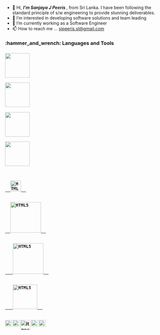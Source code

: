 - 👋 Hi, <i><b>I’m Sanjaya J Peeris </b></i>, from Sri Lanka. I have been following the standard principle of s/w engineering to provide stunning deliverables.
- 👀 I’m interested in developing software solutions and team leading
- 🌱 I’m currently working as a Software Engineer
- 📫 How to reach me ... sjpeeris.sl@gmail.com

<!---
sjpeeris085/sjpeeris085 is a ✨ special ✨ repository because its `README.md` (this file) appears on your GitHub profile.
You can click the Preview link to take a look at your changes.
--->

<h3>:hammer_and_wrench: Languages and Tools<h3>
 
<p dir="auto">
 
<a href="https://en.wikipedia.org/wiki/C_Sharp_(programming_language)"> <img width="80px" src="https://user-images.githubusercontent.com/66549526/134299607-754b3dcb-92da-4e91-a661-bbe8c419221a.png"/> </a> 
 
<a href="https://spring.io/projects/spring-boot"> <img width="80px" src="https://user-images.githubusercontent.com/66549526/134301179-b1eba614-1f85-4d3e-99fd-2d983041bfb0.png"/> </a> 
 
<a href="https://nodejs.org/en/about/"> <img width="80px" src="https://user-images.githubusercontent.com/66549526/146373377-8aadaa96-7d62-411e-9e4b-c33af9eeebc1.png"/> </a>
 
<a href="https://angular.io/"> <img width="80px" src="https://user-images.githubusercontent.com/66549526/146373601-4243c46a-c60b-4d13-8655-9e8472439b94.png"/> </a>

</p>
 
<p dir="auto">
 <code>
 <a target="_blank" rel="noopener noreferrer" href="https://angular.io/">
  <img alt="HTML5" width="35px" src="https://user-images.githubusercontent.com/66549526/146373601-4243c46a-c60b-4d13-8655-9e8472439b94.png" style="max-width: 100%;">  </a>
 </code>
 
  <code>
  <a target="_blank" rel="noopener noreferrer" href="https://nodejs.org/en/about/">
  <img alt="HTML5" width="100px" src="https://user-images.githubusercontent.com/66549526/146373377-8aadaa96-7d62-411e-9e4b-c33af9eeebc1.png" style="max-width: 100%;">  </a>
 </code>
 
   <code>
   <a target="_blank" rel="noopener noreferrer" href="https://spring.io/projects/spring-boot">
   <img alt="HTML5" width="100px" src="https://user-images.githubusercontent.com/66549526/134301179-b1eba614-1f85-4d3e-99fd-2d983041bfb0.png" style="max-width: 100%;">  </a>
  </code>
 
  <code>
   <a target="_blank" rel="noopener noreferrer" href="https://docs.microsoft.com/en-us/dotnet/csharp/">
   <img alt="HTML5" width="80px" src="https://user-images.githubusercontent.com/66549526/134299607-754b3dcb-92da-4e91-a661-bbe8c419221a.png" style="max-width: 100%;">  </a>
  </code>
</p>

 
 <p dir="auto"><a href="https://www.pradipdebnath.com/" rel="nofollow"><img align="left" alt="www.PradipDebnath.com"
            width="22px"
            src="https://user-images.githubusercontent.com/66549526/134301179-b1eba614-1f85-4d3e-99fd-2d983041bfb0.png"
            data-canonical-src="https://img.icons8.com/ultraviolet/22/000000/domain.png" style="max-width: 100%;"></a>
    <a href="https://youtube.com/itzpradip" rel="nofollow"><img align="left" alt="Pradip Debnath | YouTube" width="22px"
            src="https://user-images.githubusercontent.com/66549526/134299607-754b3dcb-92da-4e91-a661-bbe8c419221a.png"
            data-canonical-src="https://img.icons8.com/color/22/000000/youtube-play.png" style="max-width: 100%;"></a>
    <a href="https://twitter.com/itzpradip" rel="nofollow"><img align="left" alt="itzpradip | Twitter" width="32px"
            src="https://camo.githubusercontent.com/24421a907817e860fc91246fd6385baa30d3fe63cf3f94fc8bbc24acc10786b4/68747470733a2f2f696d672e69636f6e73382e636f6d2f666c75656e742f32322f3030303030302f747769747465722e706e67"
            data-canonical-src="https://img.icons8.com/fluent/22/000000/twitter.png" style="max-width: 100%;"></a>
    <a href="https://linkedin.com/in/itzpradip" rel="nofollow"><img align="left" alt="Pradip Debnath | LinkedIn"
            width="22px"
            src="https://camo.githubusercontent.com/9789284af01817fe8f1a5965c0b4f58b5fbb5ebfc235356db85abe27e696b366/68747470733a2f2f696d672e69636f6e73382e636f6d2f636f6c6f722f32322f3030303030302f6c696e6b6564696e2e706e67"
            data-canonical-src="https://img.icons8.com/color/22/000000/linkedin.png" style="max-width: 100%;"></a>
    <a href="https://facebook.com/itzpradip" rel="nofollow"><img align="left" alt="Pradip Debnath | Facebook"
            width="22px"
            src="https://camo.githubusercontent.com/bcf0d095d6d31ba9ebc6407cc91e23f46bfa944b1f6039f98b3504cdc1bb23d3/68747470733a2f2f696d672e69636f6e73382e636f6d2f636f6c6f722f32322f3030303030302f66616365626f6f6b2d6e65772e706e67"
            data-canonical-src="https://img.icons8.com/color/22/000000/facebook-new.png" style="max-width: 100%;"></a>
</p>


